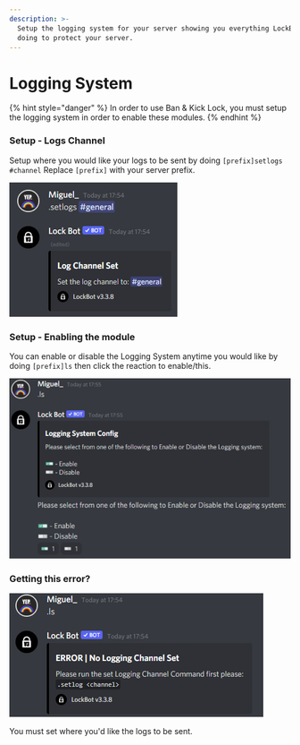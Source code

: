 ```yaml
---
description: >-
  Setup the logging system for your server showing you everything LockBot is
  doing to protect your server.
---
```


# Logging System

{% hint style="danger" %}
In order to use Ban & Kick Lock, you must setup the logging system in order to enable these modules.
{% endhint %}

### Setup - Logs Channel

Setup where you would like your logs to be sent by doing `[prefix]setlogs #channel` Replace `[prefix]` with your server prefix.

![Example](../.gitbook/assets/image%20%2810%29.png)

### Setup - Enabling the module

You can enable or disable the Logging System anytime you would like by doing `[prefix]ls` then click the reaction to enable/this. 

![](../.gitbook/assets/image%20%2811%29.png)

### Getting this error?

![](../.gitbook/assets/image%20%2812%29.png)

You must set where you'd like the logs to be sent.

